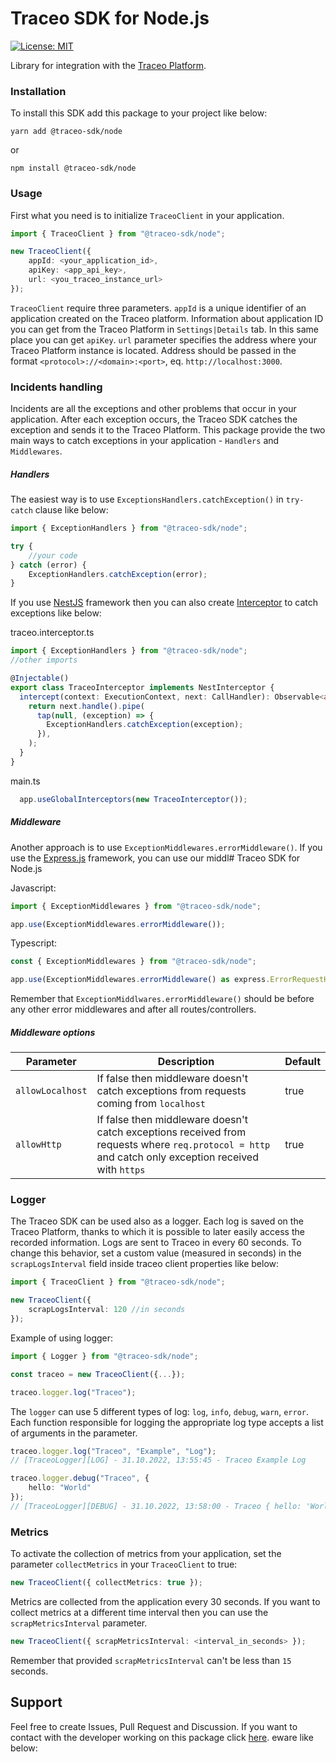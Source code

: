 # Traceo SDK for Node.js
[![License: MIT](https://img.shields.io/badge/License-MIT-yellow.svg)](https://opensource.org/licenses/MIT)

Library for integration with the [Traceo Platform](https://github.com/traceo-dev/traceo).

### Installation
To install this SDK add this package to your project like below:
```
yarn add @traceo-sdk/node
```
or
```
npm install @traceo-sdk/node
```

### Usage
First what you need is to initialize `TraceoClient` in your application.
```ts
import { TraceoClient } from "@traceo-sdk/node";

new TraceoClient({
    appId: <your_application_id>,
    apiKey: <app_api_key>,
    url: <you_traceo_instance_url>
});
```

`TraceoClient` require three parameters. `appId` is a unique identifier of an application created on the Traceo platform. Information about application ID you can get from the Traceo Platform in `Settings|Details` tab. In this same place you can get `apiKey`.  `url` parameter specifies the address where your Traceo Platform instance is located. Address should be passed in the format `<protocol>://<domain>:<port>`, eq. `http://localhost:3000`.

### Incidents handling
Incidents are all the exceptions and other problems that occur in your application. After each exception occurs, the Traceo SDK catches the exception and sends it to the Traceo Platform. This package provide the two main ways to catch exceptions in your application - `Handlers` and `Middlewares`.

##### Handlers
The easiest way is to use `ExceptionsHandlers.catchException()` in `try-catch` clause like below:
```ts
import { ExceptionHandlers } from "@traceo-sdk/node";

try {
    //your code
} catch (error) {
    ExceptionHandlers.catchException(error);
}
```

If you use [NestJS](https://nestjs.com/) framework then you can also create [Interceptor](https://docs.nestjs.com/interceptors) to catch exceptions like below:

traceo.interceptor.ts
```ts
import { ExceptionHandlers } from "@traceo-sdk/node";
//other imports

@Injectable()
export class TraceoInterceptor implements NestInterceptor {
  intercept(context: ExecutionContext, next: CallHandler): Observable<any> {
    return next.handle().pipe(
      tap(null, (exception) => {
        ExceptionHandlers.catchException(exception);
      }),
    );
  }
}
```

main.ts
```ts
  app.useGlobalInterceptors(new TraceoInterceptor());
```

##### Middleware
Another approach is to use `ExceptionMiddlewares.errorMiddleware()`. If you use the [Express.js](https://expressjs.com/) framework, you can use our middl# Traceo SDK for Node.js

Javascript:
```js
import { ExceptionMiddlewares } from "@traceo-sdk/node";

app.use(ExceptionMiddlewares.errorMiddleware());
```

Typescript:
```ts
const { ExceptionMiddlewares } from "@traceo-sdk/node";

app.use(ExceptionMiddlewares.errorMiddleware() as express.ErrorRequestHandler);
```

Remember that `ExceptionMiddlwares.errorMiddleware()` should be before any other error middlewares and after all routes/controllers.

##### Middleware options


| Parameter        | Description                                                                                                                                         | Default |
| ---------------- | --------------------------------------------------------------------------------------------------------------------------------------------------- | ------- |
| `allowLocalhost` | If false then middleware doesn't catch exceptions from requests coming from `localhost`                                                             | true    |
| `allowHttp`      | If false then middleware doesn't catch exceptions received from requests where `req.protocol = http` and catch only exception received with `https` | true    |

### Logger
The Traceo SDK can be used also as a logger. Each log is saved on the Traceo Platform, thanks to which it is possible to later easily access the recorded information. Logs are sent to Traceo in every 60 seconds. To change this behavior, set a custom value (measured in seconds) in the `scrapLogsInterval` field inside traceo client properties like below:
```ts
import { TraceoClient } from "@traceo-sdk/node";

new TraceoClient({
    scrapLogsInterval: 120 //in seconds
});
```

Example of using logger:
```ts
import { Logger } from "@traceo-sdk/node";

const traceo = new TraceoClient({...});

traceo.logger.log("Traceo");
```

The `logger` can use 5 different types of log: `log`, `info`, `debug`, `warn`, `error`. Each function responsible for logging the appropriate log type accepts a list of arguments in the parameter.
```ts
traceo.logger.log("Traceo", "Example", "Log");
// [TraceoLogger][LOG] - 31.10.2022, 13:55:45 - Traceo Example Log

traceo.logger.debug("Traceo", {
    hello: "World"
});
// [TraceoLogger][DEBUG] - 31.10.2022, 13:58:00 - Traceo { hello: 'World' }
```
### Metrics
To activate the collection of metrics from your application, set the parameter `collectMetrics` in your `TraceoClient` to true:

```ts
new TraceoClient({ collectMetrics: true });
```
Metrics are collected from the application every 30 seconds. If you want to collect metrics at a different time interval then you can use the `scrapMetricsInterval` parameter.

```ts
new TraceoClient({ scrapMetricsInterval: <interval_in_seconds> });
```

Remember that provided `scrapMetricsInterval` can't be less than `15` seconds.

## Support
Feel free to create Issues, Pull Request and Discussion. If you want to contact with the developer working on this package click [here](mailto:piotr.szewczyk.software@gmail.com).
eware like below:

